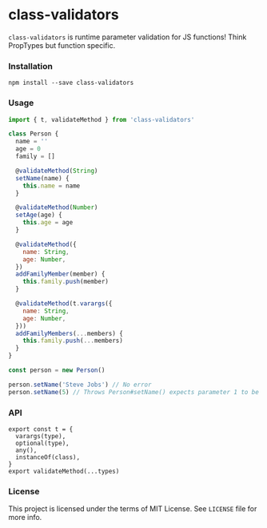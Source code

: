 # class-validators

`class-validators` is runtime parameter validation for JS functions! Think PropTypes but function specific.

### Installation

```
npm install --save class-validators
```

### Usage

```js
import { t, validateMethod } from 'class-validators'

class Person {
  name = ''
  age = 0
  family = []

  @validateMethod(String)
  setName(name) {
    this.name = name
  }

  @validateMethod(Number)
  setAge(age) {
    this.age = age
  }

  @validateMethod({
    name: String,
    age: Number,
  })
  addFamilyMember(member) {
    this.family.push(member)
  }

  @validateMethod(t.varargs({
    name: String,
    age: Number,
  }))
  addFamilyMembers(...members) {
    this.family.push(...members)
  }
}

const person = new Person()

person.setName('Steve Jobs') // No error
person.setName(5) // Throws Person#setName() expects parameter 1 to be string. Got: number
```

### API

```
export const t = {
  varargs(type),
  optional(type),
  any(),
  instanceOf(class),
}
export validateMethod(...types)
```

### License

This project is licensed under the terms of MIT License. See `LICENSE` file for more info.
